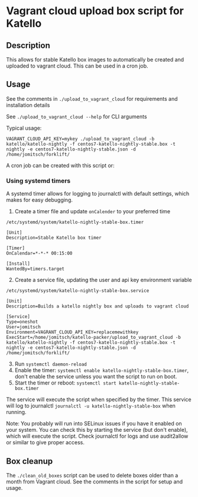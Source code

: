 # Vagrant cloud upload box script for Katello

## Description
This allows for stable Katello box images to automatically be created and uploaded to vagrant cloud. This can be used in a cron job.

## Usage
See the comments in `./upload_to_vagrant_cloud` for requirements and installation details

See `./upload_to_vagrant_cloud --help` for CLI arguments

Typical usage:
```
VAGRANT_CLOUD_API_KEY=mykey ./upload_to_vagrant_cloud -b katello/katello-nightly -f centos7-katello-nightly-stable.box -t nightly -e centos7-katello-nightly-stable.json -d /home/jomitsch/forklift/
```

A cron job can be created with this script or:

### Using systemd timers

A systemd timer allows for logging to journalctl with default settings, which makes for easy debugging.

1. Create a timer file and update `onCalender` to your preferred time

`/etc/systemd/system/katello-nightly-stable-box.timer`
```
[Unit]
Description=Stable Katello box timer

[Timer]
OnCalendar=*-*-* 00:15:00

[Install]
WantedBy=timers.target
```

2. Create a service file, updating the user and api key environment variable

`/etc/systemd/system/katello-nightly-stable-box.service`
```
[Unit]
Description=Builds a katello nightly box and uploads to vagrant cloud

[Service]
Type=oneshot
User=jomitsch
Environment=VAGRANT_CLOUD_API_KEY=replacemewithkey
ExecStart=/home/jomitsch/katello-packer/upload_to_vagrant_cloud -b katello/katello-nightly -f centos7-katello-nightly-stable.box -t nightly -e centos7-katello-nightly-stable.json -d /home/jomitsch/forklift/
```
3. Run `systemctl daemon-reload`
4. Enable the timer: `systemctl enable katello-nightly-stable-box.timer`, don't enable the service unless you want the script to run on boot.
5. Start the timer or reboot: `systemctl start katello-nightly-stable-box.timer`

The service will execute the script when specified by the timer. This service will log to journalctl `journalctl -u katello-nightly-stable-box` when running.

Note: You probably will run into SELinux issues if you have it enabled on your system. You can check this by starting the service (but don't enable), which will execute the script. Check journalctl for logs and use audit2allow or similar to give proper access. 

## Box cleanup

The `./clean_old_boxes` script can be used to delete boxes older than a month from Vagrant cloud. See the comments in the script for setup and usage.
